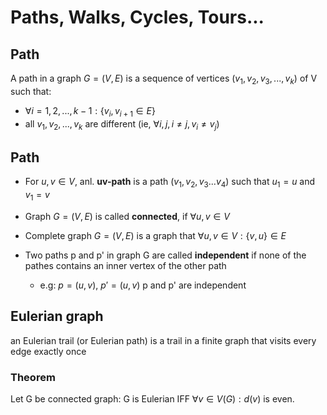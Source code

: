 # Paths, Walks, Cycles, Tours...

## Path
A path in a graph $G=(V, E)$ is a sequence of vertices $(v_1,v_2,v_3,...,v_k)$ of V such that:
  + $\forall i = 1,2,...,k-1: \{v_i,v_{i+1} \in E\}$
  + all $v_1, v_2,...,v_k$ are different (ie, $\forall i,j, i \neq j, v_i \neq v_j$)

## Path
+ For $u,v \in V$, anl. **uv-path** is a path $(v_1,v_2,v_3...v_4)$ such that $u_1 = u$ and $v_1 = v$

+ Graph $G = (V, E)$ is called **connected**, if $\forall u,v \in V$
+ Complete graph $G = (V, E)$ is a graph that $\forall u, v \in V: \{v, u\} \in E$
+ Two paths p and p' in graph G are called **independent** if none of the pathes contains an inner vertex of the other path
  + e.g: $p = (u,v)$, $p' = (u, v)$ p and p' are independent

## Eulerian graph
an Eulerian trail (or Eulerian path) is a trail in a finite graph that visits every edge exactly once

### Theorem
Let G be connected graph: G is Eulerian IFF $\forall v \in V(G): d(v)$ is even.

